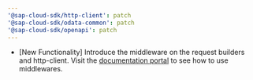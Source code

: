 ```yaml
---
'@sap-cloud-sdk/http-client': patch
'@sap-cloud-sdk/odata-common': patch
'@sap-cloud-sdk/openapi': patch
---
```



- [New Functionality] Introduce the middleware on the request builders and http-client.
Visit the [documentation portal](https://sap.github.io/cloud-sdk/docs/js/guides/resilience) to see how to use middlewares.
